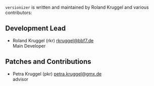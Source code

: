 `versionizer` is written and maintained by Roland Kruggel andvarious contributors:## Development Lead- Roland Kruggel (rkr) <rkruggel@bbf7.de>   Main Developer## Patches and Contributions- Petra Kruggel (pkr) <petra.kruggel@gmx.de>   advisor